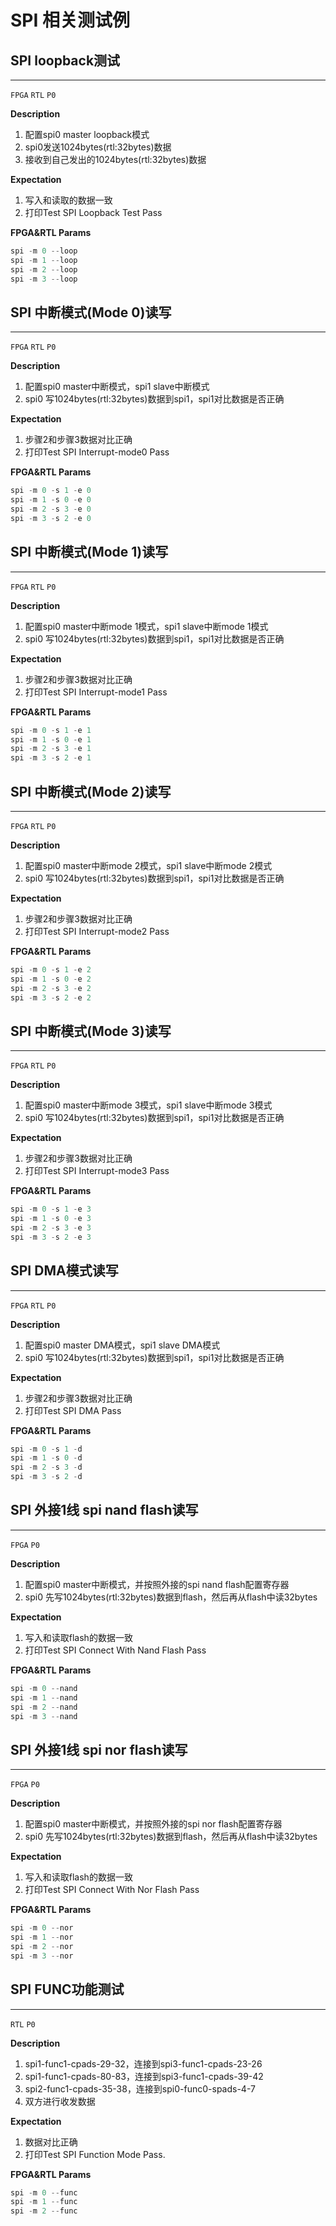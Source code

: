 # SPI 相关测试例

## SPI loopback测试

----
`FPGA` `RTL` `P0`

**Description**

1. 配置spi0 master loopback模式
2. spi0发送1024bytes(rtl:32bytes)数据
3. 接收到自己发出的1024bytes(rtl:32bytes)数据

**Expectation**

1. 写入和读取的数据一致
2. 打印Test SPI Loopback Test Pass

**FPGA&RTL Params**

```c
spi -m 0 --loop
spi -m 1 --loop
spi -m 2 --loop
spi -m 3 --loop
```

## SPI 中断模式(Mode 0)读写

----
`FPGA` `RTL` `P0`

**Description**

1. 配置spi0 master中断模式，spi1 slave中断模式
2. spi0 写1024bytes(rtl:32bytes)数据到spi1，spi1对比数据是否正确

**Expectation**

1. 步骤2和步骤3数据对比正确
2. 打印Test SPI Interrupt-mode0 Pass

**FPGA&RTL Params**

```c
spi -m 0 -s 1 -e 0
spi -m 1 -s 0 -e 0
spi -m 2 -s 3 -e 0
spi -m 3 -s 2 -e 0
```

## SPI 中断模式(Mode 1)读写

----
`FPGA` `RTL` `P0`

**Description**

1. 配置spi0 master中断mode 1模式，spi1 slave中断mode 1模式
2. spi0 写1024bytes(rtl:32bytes)数据到spi1，spi1对比数据是否正确

**Expectation**

1. 步骤2和步骤3数据对比正确
2. 打印Test SPI Interrupt-mode1 Pass

**FPGA&RTL Params**

```c
spi -m 0 -s 1 -e 1
spi -m 1 -s 0 -e 1
spi -m 2 -s 3 -e 1
spi -m 3 -s 2 -e 1
```

## SPI 中断模式(Mode 2)读写

----
`FPGA` `RTL` `P0`

**Description**

1. 配置spi0 master中断mode 2模式，spi1 slave中断mode 2模式
2. spi0 写1024bytes(rtl:32bytes)数据到spi1，spi1对比数据是否正确

**Expectation**

1. 步骤2和步骤3数据对比正确
2. 打印Test SPI Interrupt-mode2 Pass

**FPGA&RTL Params**

```c
spi -m 0 -s 1 -e 2
spi -m 1 -s 0 -e 2
spi -m 2 -s 3 -e 2
spi -m 3 -s 2 -e 2
```

## SPI 中断模式(Mode 3)读写

----
`FPGA` `RTL` `P0`

**Description**

1. 配置spi0 master中断mode 3模式，spi1 slave中断mode 3模式
2. spi0 写1024bytes(rtl:32bytes)数据到spi1，spi1对比数据是否正确

**Expectation**

1. 步骤2和步骤3数据对比正确
2. 打印Test SPI Interrupt-mode3 Pass

**FPGA&RTL Params**

```c
spi -m 0 -s 1 -e 3
spi -m 1 -s 0 -e 3
spi -m 2 -s 3 -e 3
spi -m 3 -s 2 -e 3
```


## SPI DMA模式读写

----
`FPGA` `RTL` `P0`

**Description**

1. 配置spi0 master DMA模式，spi1 slave DMA模式
2. spi0 写1024bytes(rtl:32bytes)数据到spi1，spi1对比数据是否正确

**Expectation**

1. 步骤2和步骤3数据对比正确
2. 打印Test SPI DMA Pass

**FPGA&RTL Params**

```c
spi -m 0 -s 1 -d
spi -m 1 -s 0 -d
spi -m 2 -s 3 -d
spi -m 3 -s 2 -d
```

## SPI 外接1线 spi nand flash读写

----
`FPGA` `P0`

**Description**

1. 配置spi0 master中断模式，并按照外接的spi nand flash配置寄存器
2. spi0 先写1024bytes(rtl:32bytes)数据到flash，然后再从flash中读32bytes

**Expectation**

1. 写入和读取flash的数据一致
2. 打印Test SPI Connect With Nand Flash Pass

**FPGA&RTL Params**

```c
spi -m 0 --nand
spi -m 1 --nand
spi -m 2 --nand
spi -m 3 --nand
```

## SPI 外接1线 spi nor flash读写

----
`FPGA` `P0`

**Description**

1. 配置spi0 master中断模式，并按照外接的spi nor flash配置寄存器
2. spi0 先写1024bytes(rtl:32bytes)数据到flash，然后再从flash中读32bytes

**Expectation**

1. 写入和读取flash的数据一致
2. 打印Test SPI Connect With Nor Flash Pass

**FPGA&RTL Params**

```c
spi -m 0 --nor
spi -m 1 --nor
spi -m 2 --nor
spi -m 3 --nor
```

## SPI FUNC功能测试

----
`RTL` `P0`

**Description**

1. spi1-func1-cpads-29-32，连接到spi3-func1-cpads-23-26
2. spi1-func1-cpads-80-83，连接到spi3-func1-cpads-39-42
3. spi2-func1-cpads-35-38，连接到spi0-func0-spads-4-7
4. 双方进行收发数据

**Expectation**

1. 数据对比正确
2. 打印Test SPI Function Mode Pass.

**FPGA&RTL Params**

```c
spi -m 0 --func 
spi -m 1 --func 
spi -m 2 --func 
```